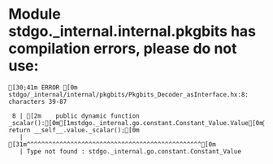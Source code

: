 # Module stdgo._internal.internal.pkgbits has compilation errors, please do not use:
```
[30;41m ERROR [0m stdgo/_internal/internal/pkgbits/Pkgbits_Decoder_asInterface.hx:8: characters 39-87

 8 | [2m    public dynamic function _scalar():[0m[1mstdgo._internal.go.constant.Constant_Value.Value[0m[2m return __self__.value._scalar();[0m
   |                                       [31m^^^^^^^^^^^^^^^^^^^^^^^^^^^^^^^^^^^^^^^^^^^^^^^^[0m
   | Type not found : stdgo._internal.go.constant.Constant_Value


```


